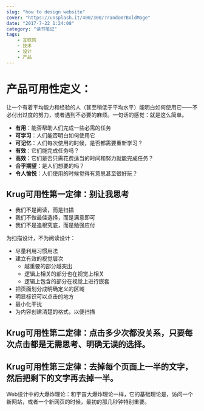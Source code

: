 ```yaml
---
slug: "how to design website"
cover: "https://unsplash.it/400/300/?random?BoldMage"
date: "2017-7-22 1:24:08"
category: "读书笔记"
tags:
    - 互联网
    - 技术
    - 设计
    - 产品
---
```

# 产品**可用性**定义：

让一个有着平均能力和经验的人（甚至稍低于平均水平）能明白如何使用它——不必付出过度的努力，或者遇到不必要的麻烦。一句话的感觉：就是这么简单。

- **有用**：能否帮助人们完成一些必需的任务
- **可学习**：人们能否明白如何使用它
- **可记忆**：人们每次使用的时候，是否都需要重新学习？
- **有效**：它们能完成任务吗？
- **高效**：它们是否只需花费适当的时间和努力就能完成任务？
- **合乎期望**：是人们想要的吗？
- **令人愉悦**：人们使用的时候觉得有意思甚至很好玩？

## Krug可用性第一定律：别让我思考

- 我们不是阅读，而是扫描
- 我们不做最佳选择，而是满意即可
- 我们不是追根究底，而是勉强应付

为扫描设计，不为阅读设计：

- 尽量利用习惯用法
- 建立有效的视觉层次
  - 越重要的部分越突出
  - 逻辑上相关的部分也在视觉上相关
  - 逻辑上包含的部分在视觉上进行嵌套
- 把页面划分成明确定义的区域
- 明显标识可以点击的地方
- 最小化干扰
- 为内容创建清楚的格式，以便扫描

## Krug可用性第二定律：点击多少次都没关系，只要每次点击都是无需思考、明确无误的选择。

## Krug可用性第三定律：去掉每个页面上一半的文字，然后把剩下的文字再去掉一半。

Web设计中的大爆炸理论：和宇宙大爆炸理论一样，它的基础理论是，访问一个新网站，或者一个新网页的时候，最初的那几秒钟特别重要。